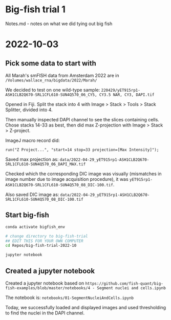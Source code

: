 # Big-fish trial 1

Notes.md - notes on what we did tying out big fish

# 2022-10-03

## Pick some data to start with

All Marah's smFISH data from Amsterdam 2022 are in `/Volumes/wallace_rna/bigdata/2022/Marah/`

We decided to test on one wild-type sample:
`220429/yET915rp1-ASH1CLB2Q670-SRL1CFL610-SUN4Q570_06_CY5, CY3.5 NAR, CY3, DAPI.tif`

Opened in Fiji.
Split the stack into 4 with Image > Stack > Tools > Stack Splitter, divided into 4.

Then manually inspected DAPI channel to see the slices containing cells.
Chose stacks 14-33 as best, then did max Z-projection with Image > Stack > Z-project.

ImageJ macro record did:
```
run("Z Project...", "start=14 stop=33 projection=[Max Intensity]");
```

Saved max projection as:
`data/2022-04-29_yET915rp1-ASH1CLB2Q670-SRL1CFL610-SUN4Q570_06_DAPI_MAX.tif`

Checked which the corresponding DIC image was visually (mismatches in image number due to image acquisition procedure), it was `yET915rp1-ASH1CLB2Q670-SRL1CFL610-SUN4Q570_08_DIC-100.tif`.

Also saved DIC image as:
`data/2022-04-29_yET915rp1-ASH1CLB2Q670-SRL1CFL610-SUN4Q570_08_DIC-100.tif`


## Start big-fish


```bash
conda activate bigfish_env

# change directory to big-fish-trial
## EDIT THIS FOR YOUR OWN COMPUTER
cd Repos/big-fish-trial-2022-10

jupyter notebook
```

## Created a jupyter notebook

Created a jupyter notebook based on `https://github.com/fish-quant/big-fish-examples/blob/master/notebooks/4 - Segment nuclei and cells.ipynb`

The notebook is:
`notebooks/01-SegmentNucleiAndCells.ipynb`

Today, we successfully loaded and displayed images and used thresholding to find the nuclei in the DAPI channel.
